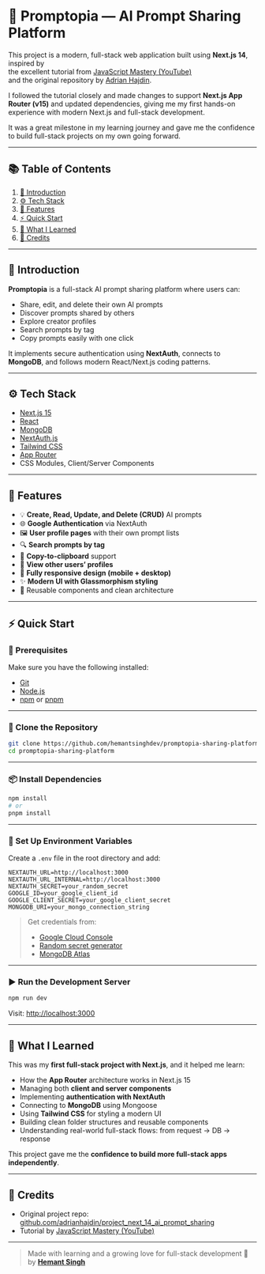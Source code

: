 # 🧠 Promptopia — AI Prompt Sharing Platform

This project is a modern, full-stack web application built using **Next.js 14**, inspired by  
the excellent tutorial from [JavaScript Mastery (YouTube)](https://www.youtube.com/@javascriptmastery)  
and the original repository by [Adrian Hajdin](https://github.com/adrianhajdin/project_next_14_ai_prompt_sharing).

I followed the tutorial closely and made changes to support **Next.js App Router (v15)** and updated dependencies, giving me my first hands-on experience with modern Next.js and full-stack development.

It was a great milestone in my learning journey and gave me the confidence to build full-stack projects on my own going forward.

---

## 📚 Table of Contents

1. [📖 Introduction](#-introduction)
2. [⚙️ Tech Stack](#️-tech-stack)
3. [🚀 Features](#-features)
4. [⚡ Quick Start](#-quick-start)
5. [🧠 What I Learned](#-what-i-learned)
6. [🙌 Credits](#-credits)

---

## 📖 Introduction

**Promptopia** is a full-stack AI prompt sharing platform where users can:
- Share, edit, and delete their own AI prompts
- Discover prompts shared by others
- Explore creator profiles
- Search prompts by tag
- Copy prompts easily with one click

It implements secure authentication using **NextAuth**, connects to **MongoDB**, and follows modern React/Next.js coding patterns.

---

## ⚙️ Tech Stack

- [Next.js 15](https://nextjs.org/)
- [React](https://react.dev/)
- [MongoDB](https://www.mongodb.com/)
- [NextAuth.js](https://next-auth.js.org/)
- [Tailwind CSS](https://tailwindcss.com/)
- [App Router](https://nextjs.org/docs/app/building-your-application/routing)
- CSS Modules, Client/Server Components

---

## 🚀 Features

- 💡 **Create, Read, Update, and Delete (CRUD)** AI prompts  
- 🌐 **Google Authentication** via NextAuth  
- 🖼️ **User profile pages** with their own prompt lists  
- 🔍 **Search prompts by tag**  
- 🧷 **Copy-to-clipboard** support  
- 🤝 **View other users’ profiles**  
- 📱 **Fully responsive design (mobile + desktop)**  
- ✨ **Modern UI with Glassmorphism styling**  
- 🧩 Reusable components and clean architecture  

---

## ⚡ Quick Start

### 🧰 Prerequisites

Make sure you have the following installed:
- [Git](https://git-scm.com/)
- [Node.js](https://nodejs.org/)
- [npm](https://www.npmjs.com/) or [pnpm](https://pnpm.io/)

---

### 🔽 Clone the Repository

```bash
git clone https://github.com/hemantsinghdev/promptopia-sharing-platform
cd promptopia-sharing-platform
````

---

### 📦 Install Dependencies

```bash
npm install
# or
pnpm install
```

---

### 🔐 Set Up Environment Variables

Create a `.env` file in the root directory and add:

```env
NEXTAUTH_URL=http://localhost:3000
NEXTAUTH_URL_INTERNAL=http://localhost:3000
NEXTAUTH_SECRET=your_random_secret
GOOGLE_ID=your_google_client_id
GOOGLE_CLIENT_SECRET=your_google_client_secret
MONGODB_URI=your_mongo_connection_string
```

> Get credentials from:
>
> * [Google Cloud Console](https://console.cloud.google.com/)
> * [Random secret generator](https://www.cryptool.org/en/cto/openssl)
> * [MongoDB Atlas](https://www.mongodb.com/cloud/atlas)

---

### ▶️ Run the Development Server

```bash
npm run dev
```

Visit: [http://localhost:3000](http://localhost:3000)

---

## 🧠 What I Learned

This was my **first full-stack project with Next.js**, and it helped me learn:

* How the **App Router** architecture works in Next.js 15
* Managing both **client and server components**
* Implementing **authentication with NextAuth**
* Connecting to **MongoDB** using Mongoose
* Using **Tailwind CSS** for styling a modern UI
* Building clean folder structures and reusable components
* Understanding real-world full-stack flows: from request → DB → response

This project gave me the **confidence to build more full-stack apps independently**.

---

## 🙌 Credits

* Original project repo: [github.com/adrianhajdin/project\_next\_14\_ai\_prompt\_sharing](https://github.com/adrianhajdin/project_next_14_ai_prompt_sharing)
* Tutorial by [JavaScript Mastery (YouTube)](https://www.youtube.com/@javascriptmastery)

---

> Made with learning and a growing love for full-stack development 🚀
> by [**Hemant Singh**](https://github.com/hemantsinghdev)
